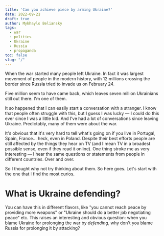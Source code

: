 ```yaml
---
title: 'Can you achieve piece by arming Ukraine?'
date: 2022-09-21
draft: true
author: Mykhaylo Beliansky
tags:
  - war
  - politics
  - Ukraine
  - Russia
  - propaganda
toc: false
slug: "/"
---
```


When the war started many people left Ukraine. In fact it was largest movement of people in the modern history, with 12 millions crossing the border since Russia tried to invade us on February 24.

Five million seem to have came back, which leaves seven million Ukrainians still out there. I'm one of them.

It so happened that I can easily start a conversation with a stranger. I know that people often struggle with this, but I guess I was lucky — I could do this ever since I was a little kid. And I've had a lot of conversations since leaving Ukraine. Predictably, many of them were about the war.

It's obvious that it's very hard to tell what's going on if you live in Portugal, Spain, France... heck, even in Poland. Despite their best efforts people are still affected by the things they hear on TV (and I mean TV in a broadest possible sense, even if they read it online). One thing stroke me as very interesting — I hear the same questions or statements from people in different countries. Over and over.

So I thought why not try thinking about them. So here goes. Let's start with the one that I find the most curios.

# What is Ukraine defending?
You can have this in different flavors, like "you cannot reach peace by providing more weapons" or "Ukraine should do a better job negotiating peace" etc. This raises an interesting and obvious question: when you blame Ukraine for prolonging the war by *defending*, why don't you blame Russia for prolonging it by attacking?



